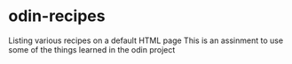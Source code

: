 # odin-recipes
Listing various recipes on a default HTML page
This is an assinment to use some of the things learned in the odin project